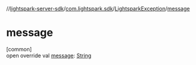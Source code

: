 //[lightspark-server-sdk](../../../index.md)/[com.lightspark.sdk](../index.md)/[LightsparkException](index.md)/[message](message.md)

# message

[common]\
open override val [message](message.md): [String](https://kotlinlang.org/api/latest/jvm/stdlib/kotlin/-string/index.html)
